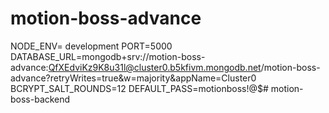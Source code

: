 # motion-boss-advance
NODE_ENV= development
PORT=5000
DATABASE_URL=mongodb+srv://motion-boss-advance:QfXEdviKz9K8u31l@cluster0.b5kfivm.mongodb.net/motion-boss-advance?retryWrites=true&w=majority&appName=Cluster0
BCRYPT_SALT_ROUNDS=12
DEFAULT_PASS=motionboss!@$#   m o t i o n - b o s s - b a c k e n d  
 